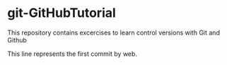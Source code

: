 # git-GitHubTutorial
This repository contains excercises to learn control versions with Git and Github

This line represents the first commit by web.
